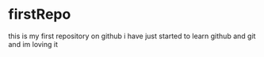 # firstRepo
this is my first repository on github
i have just started to learn github and git
and im loving it

